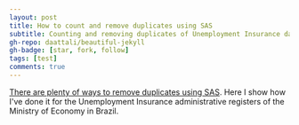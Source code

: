 ```yaml
---
layout: post
title: How to count and remove duplicates using SAS
subtitle: Counting and removing duplicates of Unemployment Insurance data
gh-repo: daattali/beautiful-jekyll
gh-badge: [star, fork, follow]
tags: [test]
comments: true
---
```


[There are plenty of ways to remove duplicates using SAS](https://support.sas.com/resources/papers/proceedings17/0188-2017.pdf). Here I show how I've done it for the Unemployment Insurance administrative registers of the Ministry of Economy in Brazil.

